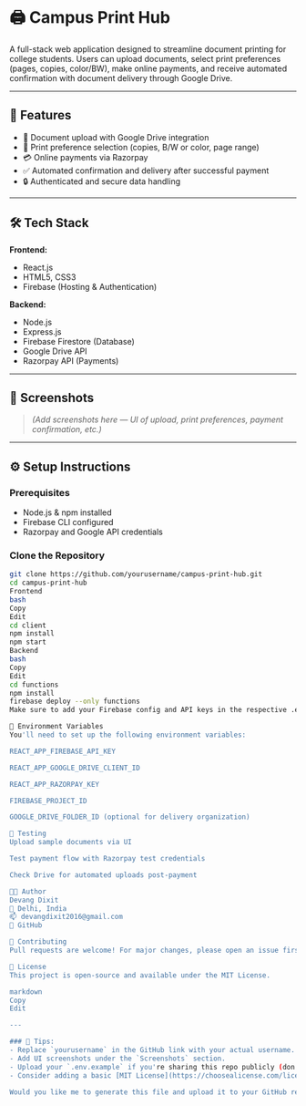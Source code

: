 # 🖨️ Campus Print Hub

A full-stack web application designed to streamline document printing for college students. Users can upload documents, select print preferences (pages, copies, color/BW), make online payments, and receive automated confirmation with document delivery through Google Drive.

---

## 🚀 Features

- 📄 Document upload with Google Drive integration
- 🎯 Print preference selection (copies, B/W or color, page range)
- 💳 Online payments via Razorpay
- ✅ Automated confirmation and delivery after successful payment
- 🔒 Authenticated and secure data handling

---

## 🛠️ Tech Stack

**Frontend:**  
- React.js  
- HTML5, CSS3  
- Firebase (Hosting & Authentication)

**Backend:**  
- Node.js  
- Express.js  
- Firebase Firestore (Database)  
- Google Drive API  
- Razorpay API (Payments)

---

## 📸 Screenshots

> *(Add screenshots here — UI of upload, print preferences, payment confirmation, etc.)*

---

## ⚙️ Setup Instructions

### Prerequisites
- Node.js & npm installed
- Firebase CLI configured
- Razorpay and Google API credentials

### Clone the Repository
```bash
git clone https://github.com/yourusername/campus-print-hub.git
cd campus-print-hub
Frontend
bash
Copy
Edit
cd client
npm install
npm start
Backend
bash
Copy
Edit
cd functions
npm install
firebase deploy --only functions
Make sure to add your Firebase config and API keys in the respective .env files.

🔐 Environment Variables
You'll need to set up the following environment variables:

REACT_APP_FIREBASE_API_KEY

REACT_APP_GOOGLE_DRIVE_CLIENT_ID

REACT_APP_RAZORPAY_KEY

FIREBASE_PROJECT_ID

GOOGLE_DRIVE_FOLDER_ID (optional for delivery organization)

🧪 Testing
Upload sample documents via UI

Test payment flow with Razorpay test credentials

Check Drive for automated uploads post-payment

🧑‍💻 Author
Devang Dixit
📍 Delhi, India
📫 devangdixit2016@gmail.com
🔗 GitHub

🤝 Contributing
Pull requests are welcome! For major changes, please open an issue first to discuss what you would like to change or improve.

📄 License
This project is open-source and available under the MIT License.

markdown
Copy
Edit

---

### 📌 Tips:
- Replace `yourusername` in the GitHub link with your actual username.
- Add UI screenshots under the `Screenshots` section.
- Upload your `.env.example` if you're sharing this repo publicly (don't commit real keys).
- Consider adding a basic [MIT License](https://choosealicense.com/licenses/mit/) if you plan to open source it.

Would you like me to generate this file and upload it to your GitHub repo for you? Or

